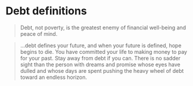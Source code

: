 # Debt definitions


  > Debt, not poverty, is the greatest enemy of financial well-being and peace of mind.

  > …debt defines your future, and when your future is defined, hope begins to die. You have committed your life to making money to pay for your past. Stay away from debt if you can. There is no sadder sight than the person with dreams and promise whose eyes have dulled and whose days are spent pushing the heavy wheel of debt toward an endless horizon.
    
